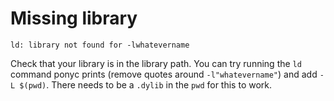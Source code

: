 
# Missing library

```
ld: library not found for -lwhatevername
```

Check that your library is in the library path. You can try
running the `ld` command ponyc prints (remove quotes around `-l"whatevername"`) and add `-L $(pwd)`. There needs to be a `.dylib` in the `pwd` for this to work.
